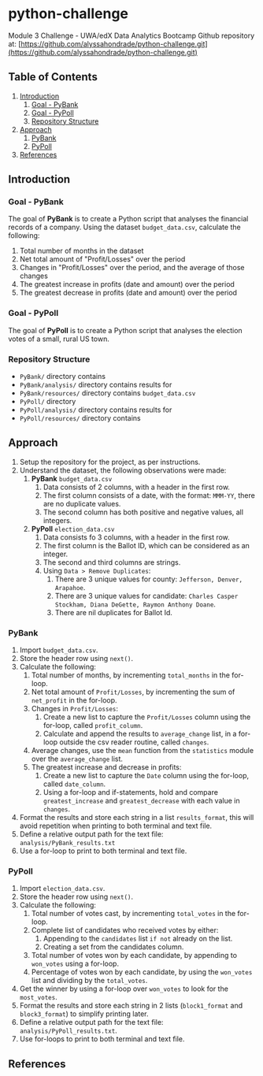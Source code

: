 # python-challenge
Module 3 Challenge - UWA/edX Data Analytics Bootcamp
Github repository at: [https://github.com/alyssahondrade/python-challenge.git](https://github.com/alyssahondrade/python-challenge.git)

## Table of Contents
1. [Introduction](https://github.com/alyssahondrade/python-challenge/blob/main/README.md#introduction)
    1. [Goal - PyBank](https://github.com/alyssahondrade/python-challenge/blob/main/README.md#goal---pybank)
    2. [Goal - PyPoll](https://github.com/alyssahondrade/python-challenge/blob/main/README.md#goal---pypoll)
    3. [Repository Structure](https://github.com/alyssahondrade/python-challenge/blob/main/README.md#repository-structure)
2. [Approach](https://github.com/alyssahondrade/python-challenge/blob/main/README.md#approach)
    1. [PyBank](https://github.com/alyssahondrade/python-challenge/blob/main/README.md#pybank)
    2. [PyPoll](https://github.com/alyssahondrade/python-challenge/blob/main/README.md#pypoll)
4. [References](https://github.com/alyssahondrade/python-challenge/blob/main/README.md#references)

## Introduction
### Goal - PyBank
The goal of **PyBank** is to create a Python script that analyses the financial records of a company. Using the dataset `budget_data.csv`, calculate the following:
1. Total number of months in the dataset
2. Net total amount of "Profit/Losses" over the period
3. Changes in "Profit/Losses" over the period, and the average of those changes
4. The greatest increase in profits (date and amount) over the period
5. The greatest decrease in profits (date and amount) over the period

### Goal - PyPoll
The goal of **PyPoll** is to create a Python script that analyses the election votes of a small, rural US town.


### Repository Structure
- `PyBank/` directory contains
- `PyBank/analysis/` directory contains results for
- `PyBank/resources/` directory contains `budget_data.csv`
- `PyPoll/` directory
- `PyPoll/analysis/` directory contains results for
- `PyPoll/resources/` directory contains


## Approach
1. Setup the repository for the project, as per instructions.
2. Understand the dataset, the following observations were made:
    1. **PyBank** `budget_data.csv`
       1. Data consists of 2 columns, with a header in the first row.
       2. The first column consists of a date, with the format: `MMM-YY`, there are no duplicate values.
       3. The second column has both positive and negative values, all integers.
    2. **PyPoll** `election_data.csv`
       1. Data consists fo 3 columns, with a header in the first row.
       2. The first column is the Ballot ID, which can be considered as an integer.
       3. The second and third columns are strings.
       4. Using `Data > Remove Duplicates`:
           1. There are 3 unique values for county: `Jefferson, Denver, Arapahoe`.
           2. There are 3 unique values for candidate: `Charles Casper Stockham, Diana DeGette, Raymon Anthony Doane`.
           3. There are nil duplicates for Ballot Id.

### PyBank
1. Import `budget_data.csv`.
2. Store the header row using `next()`.
3. Calculate the following:
    1. Total number of months, by incrementing `total_months` in the for-loop.
    2. Net total amount of `Profit/Losses`, by incrementing the sum of `net_profit` in the for-loop.
    3. Changes in `Profit/Losses`:
       1. Create a new list to capture the `Profit/Losses` column using the for-loop, called `profit_column`.
       2. Calculate and append the results to `average_change` list, in a for-loop outside the csv reader routine, called `changes`.
    4. Average changes, use the `mean` function from the `statistics` module over the `average_change` list.
    5. The greatest increase and decrease in profits:
       1. Create a new list to capture the `Date` column using the for-loop, called `date_column`.
       2. Using a for-loop and if-statements, hold and compare `greatest_increase` and `greatest_decrease` with each value in `changes`.
4. Format the results and store each string in a list `results_format`, this will avoid repetition when printing to both terminal and text file.
5. Define a relative output path for the text file: `analysis/PyBank_results.txt`
6. Use a for-loop to print to both terminal and text file.

### PyPoll
1. Import `election_data.csv`.
2. Store the header row using `next()`.
3. Calculate the following:
    1. Total number of votes cast, by incrementing `total_votes` in the for-loop.
    2. Complete list of candidates who received votes by either:
       1. Appending to the `candidates` list `if not` already on the list.
       2. Creating a set from the candidates column.
    3. Total number of votes won by each candidate, by appending to `won_votes` using a for-loop.
    4. Percentage of votes won by each candidate, by using the `won_votes` list and dividing by the `total_votes`.
4. Get the winner by using a for-loop over `won_votes` to look for the `most_votes`.
5. Format the results and store each string in 2 lists (`block1_format` and `block3_format`) to simplify printing later.
6. Define a relative output path for the text file: `analysis/PyPoll_results.txt`.
7. Use for-loops to print to both terminal and text file.

## References
